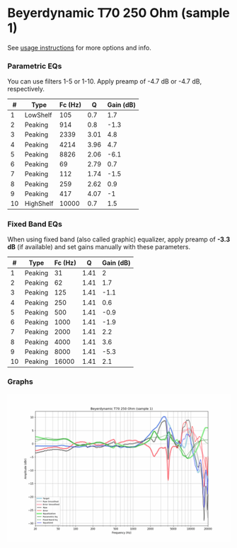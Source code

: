 # Beyerdynamic T70 250 Ohm (sample 1)
See [usage instructions](https://github.com/jaakkopasanen/AutoEq#usage) for more options and info.

### Parametric EQs
You can use filters 1-5 or 1-10. Apply preamp of -4.7 dB or -4.7 dB, respectively.

|   # | Type      |   Fc (Hz) |    Q |   Gain (dB) |
|-----|-----------|-----------|------|-------------|
|   1 | LowShelf  |       105 | 0.7  |         1.7 |
|   2 | Peaking   |       914 | 0.8  |        -1.3 |
|   3 | Peaking   |      2339 | 3.01 |         4.8 |
|   4 | Peaking   |      4214 | 3.96 |         4.7 |
|   5 | Peaking   |      8826 | 2.06 |        -6.1 |
|   6 | Peaking   |        69 | 2.79 |         0.7 |
|   7 | Peaking   |       112 | 1.74 |        -1.5 |
|   8 | Peaking   |       259 | 2.62 |         0.9 |
|   9 | Peaking   |       417 | 4.07 |        -1   |
|  10 | HighShelf |     10000 | 0.7  |         1.5 |

### Fixed Band EQs
When using fixed band (also called graphic) equalizer, apply preamp of **-3.3 dB** (if available) and set gains manually with these parameters.

|   # | Type    |   Fc (Hz) |    Q |   Gain (dB) |
|-----|---------|-----------|------|-------------|
|   1 | Peaking |        31 | 1.41 |         2   |
|   2 | Peaking |        62 | 1.41 |         1.7 |
|   3 | Peaking |       125 | 1.41 |        -1.1 |
|   4 | Peaking |       250 | 1.41 |         0.6 |
|   5 | Peaking |       500 | 1.41 |        -0.9 |
|   6 | Peaking |      1000 | 1.41 |        -1.9 |
|   7 | Peaking |      2000 | 1.41 |         2.2 |
|   8 | Peaking |      4000 | 1.41 |         3.6 |
|   9 | Peaking |      8000 | 1.41 |        -5.3 |
|  10 | Peaking |     16000 | 1.41 |         2.1 |

### Graphs
![](./Beyerdynamic%20T70%20250%20Ohm%20(sample%201).png)

